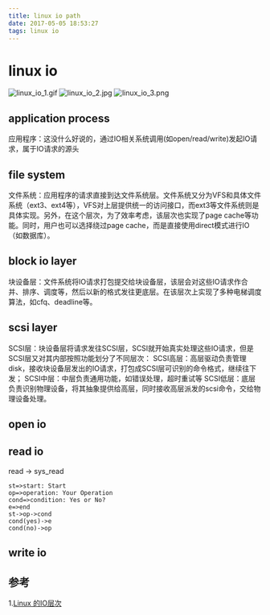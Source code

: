 ```yaml
---
title: linux io path
date: 2017-05-05 18:53:27
tags: linux io
---
```

# linux io

![linux_io_1.gif](http://onjwbz75c.bkt.clouddn.com/linux_io_1.gif)
![linux_io_2.jpg](http://onjwbz75c.bkt.clouddn.com/linux_io_2.jpg)
![linux_io_3.png](http://onjwbz75c.bkt.clouddn.com/linux_io_3.png)

## application process

应用程序：这没什么好说的，通过IO相关系统调用(如open/read/write)发起IO请求，属于IO请求的源头


## file system

文件系统：应用程序的请求直接到达文件系统层。文件系统又分为VFS和具体文件系统（ext3、ext4等），VFS对上层提供统一的访问接口，而ext3等文件系统则是具体实现。另外，在这个层次，为了效率考虑，该层次也实现了page cache等功能。同时，用户也可以选择绕过page cache，而是直接使用direct模式进行IO（如数据库）。

## block io layer

块设备层：文件系统将IO请求打包提交给块设备层，该层会对这些IO请求作合并、排序、调度等，然后以新的格式发往更底层。在该层次上实现了多种电梯调度算法，如cfq、deadline等。

## scsi layer

SCSI层：块设备层将请求发往SCSI层，SCSI就开始真实处理这些IO请求，但是SCSI层又对其内部按照功能划分了不同层次：
SCSI高层：高层驱动负责管理disk，接收块设备层发出的IO请求，打包成SCSI层可识别的命令格式，继续往下发；
SCSI中层：中层负责通用功能，如错误处理，超时重试等
SCSI低层：底层负责识别物理设备，将其抽象提供给高层，同时接收高层派发的scsi命令，交给物理设备处理。

## open io



## read io

read -> sys_read

```flow
st=>start: Start
op=>operation: Your Operation
cond=>condition: Yes or No?
e=>end
st->op->cond
cond(yes)->e
cond(no)->op
```

## write io


## 参考

1.[Linux 的IO层次](http://www.d-kai.me/linux-%E7%9A%84io%E5%B1%82%E6%AC%A1/)